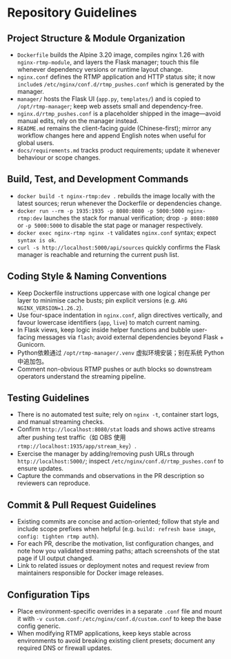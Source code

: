 # Repository Guidelines

## Project Structure & Module Organization
- `Dockerfile` builds the Alpine 3.20 image, compiles nginx 1.26 with `nginx-rtmp-module`, and layers the Flask manager; touch this file whenever dependency versions or runtime layout change.
- `nginx.conf` defines the RTMP application and HTTP status site; it now `include`s `/etc/nginx/conf.d/rtmp_pushes.conf` which is generated by the manager.
- `manager/` hosts the Flask UI (`app.py`, `templates/`) and is copied to `/opt/rtmp-manager`; keep web assets small and dependency-free.
- `nginx.d/rtmp_pushes.conf` is a placeholder shipped in the image—avoid manual edits, rely on the manager instead.
- `README.md` remains the client-facing guide (Chinese-first); mirror any workflow changes here and append English notes when useful for global users.
- `docs/requirements.md` tracks product requirements; update it whenever behaviour or scope changes.

## Build, Test, and Development Commands
- `docker build -t nginx-rtmp:dev .` rebuilds the image locally with the latest sources; rerun whenever the Dockerfile or dependencies change.
- `docker run --rm -p 1935:1935 -p 8080:8080 -p 5000:5000 nginx-rtmp:dev` launches the stack for manual verification; drop `-p 8080:8080` or `-p 5000:5000` to disable the stat page or manager respectively.
- `docker exec nginx-rtmp nginx -t` validates `nginx.conf` syntax; expect `syntax is ok`.
- `curl -s http://localhost:5000/api/sources` quickly confirms the Flask manager is reachable and returning the current push list.

## Coding Style & Naming Conventions
- Keep Dockerfile instructions uppercase with one logical change per layer to minimise cache busts; pin explicit versions (e.g. `ARG NGINX_VERSION=1.26.2`).
- Use four-space indentation in `nginx.conf`, align directives vertically, and favour lowercase identifiers (`app`, `live`) to match current naming.
- In Flask views, keep logic inside helper functions and bubble user-facing messages via `flash`; avoid external dependencies beyond Flask + Gunicorn.
- Python依赖通过 `/opt/rtmp-manager/.venv` 虚拟环境安装；别在系统 Python 中追加包。
- Comment non-obvious RTMP pushes or auth blocks so downstream operators understand the streaming pipeline.

## Testing Guidelines
- There is no automated test suite; rely on `nginx -t`, container start logs, and manual streaming checks.
- Confirm `http://localhost:8080/stat` loads and shows active streams after pushing test traffic（如 OBS 使用 `rtmp://localhost:1935/app/stream_key`）.
- Exercise the manager by adding/removing push URLs through `http://localhost:5000/`; inspect `/etc/nginx/conf.d/rtmp_pushes.conf` to ensure updates.
- Capture the commands and observations in the PR description so reviewers can reproduce.

## Commit & Pull Request Guidelines
- Existing commits are concise and action-oriented; follow that style and include scope prefixes when helpful (e.g. `build: refresh base image`, `config: tighten rtmp auth`).
- For each PR, describe the motivation, list configuration changes, and note how you validated streaming paths; attach screenshots of the stat page if UI output changed.
- Link to related issues or deployment notes and request review from maintainers responsible for Docker image releases.

## Configuration Tips
- Place environment-specific overrides in a separate `.conf` file and mount it with `-v custom.conf:/etc/nginx/conf.d/custom.conf` to keep the base config generic.
- When modifying RTMP applications, keep keys stable across environments to avoid breaking existing client presets; document any required DNS or firewall updates.
